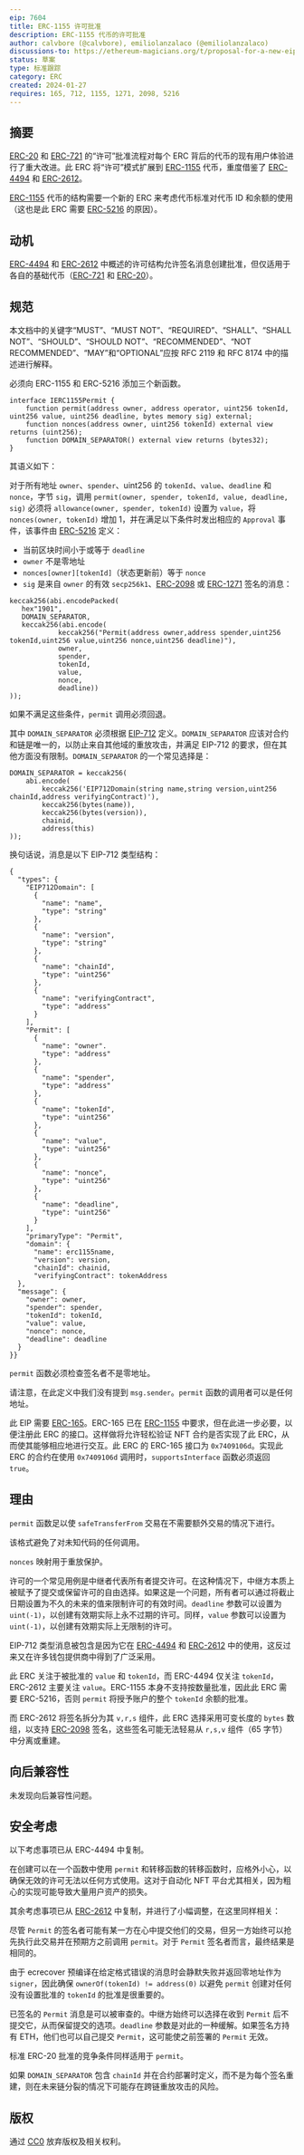 ```yaml
---
eip: 7604
title: ERC-1155 许可批准
description: ERC-1155 代币的许可批准
author: calvbore (@calvbore), emiliolanzalaco (@emiliolanzalaco)
discussions-to: https://ethereum-magicians.org/t/proposal-for-a-new-eip-erc-2612-style-permits-for-erc1155-nfts/15504
status: 草案
type: 标准跟踪
category: ERC
created: 2024-01-27
requires: 165, 712, 1155, 1271, 2098, 5216
---
```


## 摘要

[ERC-20](./eip-20.md) 和 [ERC-721](./eip-721.md) 的“许可”批准流程对每个 ERC 背后的代币的现有用户体验进行了重大改进。此 ERC 将“许可”模式扩展到 [ERC-1155](./eip-20.md) 代币，重度借鉴了 [ERC-4494](./eip-4494.md) 和 [ERC-2612](./eip-2612.md)。

[ERC-1155](./eip-1155.md) 代币的结构需要一个新的 ERC 来考虑代币标准对代币 ID 和余额的使用（这也是此 ERC 需要 [ERC-5216](./eip-5216.md) 的原因）。

## 动机

[ERC-4494](./eip-4494) 和 [ERC-2612](./eip-2612) 中概述的许可结构允许签名消息创建批准，但仅适用于各自的基础代币（[ERC-721](./eip-721) 和 [ERC-20](./eip-20)）。

## 规范

本文档中的关键字“MUST”、“MUST NOT”、“REQUIRED”、“SHALL”、“SHALL NOT”、“SHOULD”、“SHOULD NOT”、“RECOMMENDED”、“NOT RECOMMENDED”、“MAY”和“OPTIONAL”应按 RFC 2119 和 RFC 8174 中的描述进行解释。

必须向 ERC-1155 和 ERC-5216 添加三个新函数。

```solidity
interface IERC1155Permit {
	function permit(address owner, address operator, uint256 tokenId, uint256 value, uint256 deadline, bytes memory sig) external;
	function nonces(address owner, uint256 tokenId) external view returns (uint256);
	function DOMAIN_SEPARATOR() external view returns (bytes32);
}
```

其语义如下：

对于所有地址 `owner`、`spender`、uint256 的 `tokenId`、`value`、`deadline` 和 `nonce`，字节 `sig`，调用 `permit(owner, spender, tokenId, value, deadline, sig)` 必须将 `allowance(owner, spender, tokenId)` 设置为 `value`，将 `nonces(owner, tokenId)` 增加 1，并在满足以下条件时发出相应的 `Approval` 事件，该事件由 [ERC-5216](./eip-5216.md) 定义：
- 当前区块时间小于或等于 `deadline`
- `owner` 不是零地址
- `nonces[owner][tokenId]`（状态更新前）等于 `nonce`
- `sig` 是来自 `owner` 的有效 `secp256k1`、[ERC-2098](./eip-2098.md) 或 [ERC-1271](./eip-1271.md) 签名的消息：
```
keccak256(abi.encodePacked(
   hex"1901",
   DOMAIN_SEPARATOR,
   keccak256(abi.encode(
            keccak256("Permit(address owner,address spender,uint256 tokenId,uint256 value,uint256 nonce,uint256 deadline)"),
            owner,
            spender,
            tokenId,
            value,
            nonce,
            deadline))
));
```

如果不满足这些条件，`permit` 调用必须回退。

其中 `DOMAIN_SEPARATOR` 必须根据 [EIP-712](./eip-712.md) 定义。`DOMAIN_SEPARATOR` 应该对合约和链是唯一的，以防止来自其他域的重放攻击，并满足 EIP-712 的要求，但在其他方面没有限制。`DOMAIN_SEPARATOR` 的一个常见选择是：
```
DOMAIN_SEPARATOR = keccak256(
    abi.encode(
        keccak256('EIP712Domain(string name,string version,uint256 chainId,address verifyingContract)'),
        keccak256(bytes(name)),
        keccak256(bytes(version)),
        chainid,
        address(this)
));
```

换句话说，消息是以下 EIP-712 类型结构：
```
{
  "types": {
    "EIP712Domain": [
      {
        "name": "name",
        "type": "string"
      },
      {
        "name": "version",
        "type": "string"
      },
      {
        "name": "chainId",
        "type": "uint256"
      },
      {
        "name": "verifyingContract",
        "type": "address"
      }
    ],
    "Permit": [
	  {
	    "name": "owner".
	    "type": "address"
	  },
      {
        "name": "spender",
        "type": "address"
      },
      {
        "name": "tokenId",
        "type": "uint256"
      },
      {
        "name": "value",
        "type": "uint256"
      },
      {
        "name": "nonce",
        "type": "uint256"
      },
      {
        "name": "deadline",
        "type": "uint256"
      }
    ],
    "primaryType": "Permit",
    "domain": {
      "name": erc1155name,
      "version": version,
      "chainId": chainid,
      "verifyingContract": tokenAddress
  },
  "message": {
    "owner": owner,
    "spender": spender,
    "tokenId": tokenId,
    "value": value,
    "nonce": nonce,
    "deadline": deadline
  }
}}
```

`permit` 函数必须检查签名者不是零地址。

请注意，在此定义中我们没有提到 `msg.sender`。`permit` 函数的调用者可以是任何地址。

此 EIP 需要 [ERC-165](./eip-165.md)。ERC-165 已在 [ERC-1155](./eip-1155.md) 中要求，但在此进一步必要，以便注册此 ERC 的接口。这样做将允许轻松验证 NFT 合约是否实现了此 ERC，从而使其能够相应地进行交互。此 ERC 的 ERC-165 接口为 `0x7409106d`。实现此 ERC 的合约在使用 `0x7409106d` 调用时，`supportsInterface` 函数必须返回 `true`。

## 理由

`permit` 函数足以使 `safeTransferFrom` 交易在不需要额外交易的情况下进行。

该格式避免了对未知代码的任何调用。

`nonces` 映射用于重放保护。

许可的一个常见用例是中继者代表所有者提交许可。在这种情况下，中继方本质上被赋予了提交或保留许可的自由选择。如果这是一个问题，所有者可以通过将截止日期设置为不久的未来的值来限制许可的有效时间。`deadline` 参数可以设置为 `uint(-1)`，以创建有效期实际上永不过期的许可。同样，`value` 参数可以设置为 `uint(-1)`，以创建有效期实际上无限制的许可。

EIP-712 类型消息被包含是因为它在 [ERC-4494](./eip-4494.md) 和 [ERC-2612](./eip-2612.md) 中的使用，这反过来又在许多钱包提供商中得到了广泛采用。

此 ERC 关注于被批准的 `value` 和 `tokenId`，而 ERC-4494 仅关注 `tokenId`，ERC-2612 主要关注 `value`。ERC-1155 本身不支持按数量批准，因此此 ERC 需要 ERC-5216，否则 `permit` 将授予账户的整个 `tokenId` 余额的批准。

而 ERC-2612 将签名拆分为其 `v,r,s` 组件，此 ERC 选择采用可变长度的 `bytes` 数组，以支持 [ERC-2098](./eip-1271.md) 签名，这些签名可能无法轻易从 `r,s,v` 组件（65 字节）中分离或重建。

## 向后兼容性

未发现向后兼容性问题。

## 安全考虑

以下考虑事项已从 ERC-4494 中复制。

在创建可以在一个函数中使用 `permit` 和转移函数的转移函数时，应格外小心，以确保无效的许可无法以任何方式使用。这对于自动化 NFT 平台尤其相关，因为粗心的实现可能导致大量用户资产的损失。

其余考虑事项已从 [ERC-2612](./eip-2612.md) 中复制，并进行了小幅调整，在这里同样相关：

尽管 `Permit` 的签名者可能有某一方在心中提交他们的交易，但另一方始终可以抢先执行此交易并在预期方之前调用 `permit`。对于 `Permit` 签名者而言，最终结果是相同的。

由于 ecrecover 预编译在给定格式错误的消息时会静默失败并返回零地址作为 `signer`，因此确保 `ownerOf(tokenId) != address(0)` 以避免 `permit` 创建对任何没有设置批准的 `tokenId` 的批准是很重要的。

已签名的 `Permit` 消息是可以被审查的。中继方始终可以选择在收到 `Permit` 后不提交它，从而保留提交的选项。`deadline` 参数是对此的一种缓解。如果签名方持有 ETH，他们也可以自己提交 `Permit`，这可能使之前签署的 `Permit` 无效。

标准 ERC-20 批准的竞争条件同样适用于 `permit`。

如果 `DOMAIN_SEPARATOR` 包含 `chainId` 并在合约部署时定义，而不是为每个签名重建，则在未来链分裂的情况下可能存在跨链重放攻击的风险。

## 版权

通过 [CC0](../LICENSE.md) 放弃版权及相关权利。